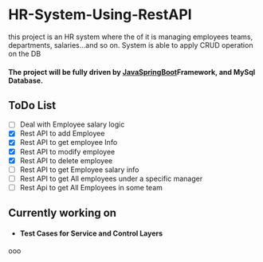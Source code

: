 # HR-System-Using-RestAPI

this project is an HR system where the of it is managing employees teams, departments, salaries...and so on. System is able to apply CRUD operation on the DB

#### The project will be fully driven by [JavaSpringBoot](https://www.tutorialspoint.com/spring_boot/spring_boot_introduction.htm) ​Framework, and MySql Database.

## ToDo List

- [ ] Deal with Employee salary logic
- [x] Rest API to add Employee
- [x] Rest API to get employee Info
- [x] Rest API to modify employee
- [x] Rest API to delete employee
- [ ] Rest API to get Employee salary info
- [ ] Rest API to get All employees under a specific manager
- [ ] Rest  Api to get All Employees in some team
##

## Currently working on
- #### Test Cases for Service and Control Layers
ooo